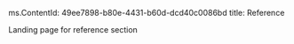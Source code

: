 ms.ContentId: 49ee7898-b80e-4431-b60d-dcd40c0086bd
title: Reference


Landing page for reference section